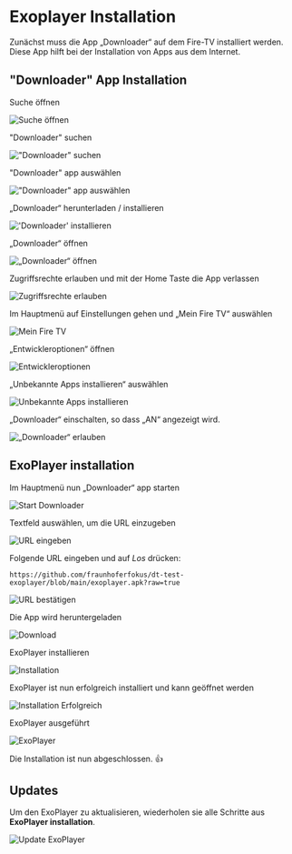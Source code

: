 # Exoplayer Installation

Zunächst muss die App „Downloader“ auf dem Fire-TV installiert werden. Diese App hilft bei der Installation von Apps aus dem Internet.

## "Downloader" App Installation
Suche öffnen

![Suche öffnen](/screenshots/1_Search.png?raw=true)

"Downloader" suchen

!["Downloader" suchen](/screenshots/2_Search_Downloader.png?raw=true)

"Downloader" app auswählen

!["Downloader" app auswählen](/screenshots/3_Select_Downloader.png?raw=true)

„Downloader“ herunterladen / installieren

!['Downloader' installieren](/screenshots/4_Install_Downloader.png?raw=true)

„Downloader“ öffnen

![„Downloader“ öffnen](/screenshots/5_Launch_Downloader.png?raw=true)

Zugriffsrechte erlauben und mit der Home Taste die App verlassen

![Zugriffsrechte erlauben](/screenshots/6_Downloader_Allow_Rights.png?raw=true)

Im Hauptmenü auf Einstellungen gehen und „Mein Fire TV“ auswählen

![Mein Fire TV](/screenshots/7_Mein_FireTV.png?raw=true "'Downloader' suchen")

„Entwickleroptionen“ öffnen

![Entwickleroptionen](/screenshots/8_Entwickleroptionen.png?raw=true)

„Unbekannte Apps installieren“ auswählen

![Unbekannte Apps installieren](/screenshots/9_Unbekannte_Apps_installieren.png?raw=true)

„Downloader“ einschalten, so dass „AN“ angezeigt wird.

![„Downloader“ erlauben](/screenshots/10_Downloader_eingeschaltet.png?raw=true)


## ExoPlayer installation

Im Hauptmenü nun „Downloader“ app starten

![Start Downloader](/screenshots/11_Downloader_app_starten.png?raw=true)

Textfeld auswählen, um die URL einzugeben

![URL eingeben](/screenshots/12_URL_eingeben.png?raw=true)

Folgende URL eingeben und auf *Los* drücken:

`https://github.com/fraunhoferfokus/dt-test-exoplayer/blob/main/exoplayer.apk?raw=true`

![URL bestätigen](/screenshots/13_URL_bestatigen.png?raw=true)

Die App wird heruntergeladen

![Download](/screenshots/14_Download_der_App.png?raw=true)


ExoPlayer installieren

![Installation](/screenshots/15_Zugriffsrechte.png?raw=true)


ExoPlayer ist nun erfolgreich installiert und kann geöffnet werden

![Installation Erfolgreich](/screenshots/16_App_installiert.png?raw=true)


ExoPlayer ausgeführt

![ExoPlayer](/screenshots/17_Exoplayer.png?raw=true)


Die Installation ist nun abgeschlossen. :+1: 


## Updates

Um den ExoPlayer zu aktualisieren, wiederholen sie alle Schritte aus **ExoPlayer installation**.

![Update ExoPlayer](/screenshots/18_Update_installieren.png?raw=true)
